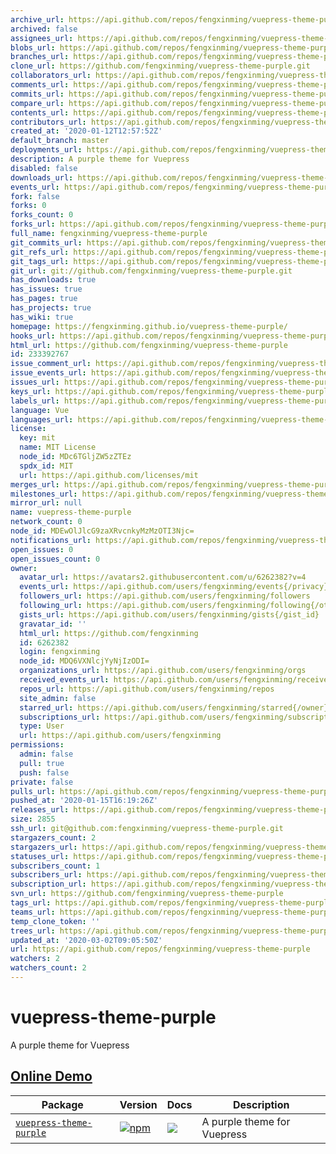 ```yaml
---
archive_url: https://api.github.com/repos/fengxinming/vuepress-theme-purple/{archive_format}{/ref}
archived: false
assignees_url: https://api.github.com/repos/fengxinming/vuepress-theme-purple/assignees{/user}
blobs_url: https://api.github.com/repos/fengxinming/vuepress-theme-purple/git/blobs{/sha}
branches_url: https://api.github.com/repos/fengxinming/vuepress-theme-purple/branches{/branch}
clone_url: https://github.com/fengxinming/vuepress-theme-purple.git
collaborators_url: https://api.github.com/repos/fengxinming/vuepress-theme-purple/collaborators{/collaborator}
comments_url: https://api.github.com/repos/fengxinming/vuepress-theme-purple/comments{/number}
commits_url: https://api.github.com/repos/fengxinming/vuepress-theme-purple/commits{/sha}
compare_url: https://api.github.com/repos/fengxinming/vuepress-theme-purple/compare/{base}...{head}
contents_url: https://api.github.com/repos/fengxinming/vuepress-theme-purple/contents/{+path}
contributors_url: https://api.github.com/repos/fengxinming/vuepress-theme-purple/contributors
created_at: '2020-01-12T12:57:52Z'
default_branch: master
deployments_url: https://api.github.com/repos/fengxinming/vuepress-theme-purple/deployments
description: A purple theme for Vuepress
disabled: false
downloads_url: https://api.github.com/repos/fengxinming/vuepress-theme-purple/downloads
events_url: https://api.github.com/repos/fengxinming/vuepress-theme-purple/events
fork: false
forks: 0
forks_count: 0
forks_url: https://api.github.com/repos/fengxinming/vuepress-theme-purple/forks
full_name: fengxinming/vuepress-theme-purple
git_commits_url: https://api.github.com/repos/fengxinming/vuepress-theme-purple/git/commits{/sha}
git_refs_url: https://api.github.com/repos/fengxinming/vuepress-theme-purple/git/refs{/sha}
git_tags_url: https://api.github.com/repos/fengxinming/vuepress-theme-purple/git/tags{/sha}
git_url: git://github.com/fengxinming/vuepress-theme-purple.git
has_downloads: true
has_issues: true
has_pages: true
has_projects: true
has_wiki: true
homepage: https://fengxinming.github.io/vuepress-theme-purple/
hooks_url: https://api.github.com/repos/fengxinming/vuepress-theme-purple/hooks
html_url: https://github.com/fengxinming/vuepress-theme-purple
id: 233392767
issue_comment_url: https://api.github.com/repos/fengxinming/vuepress-theme-purple/issues/comments{/number}
issue_events_url: https://api.github.com/repos/fengxinming/vuepress-theme-purple/issues/events{/number}
issues_url: https://api.github.com/repos/fengxinming/vuepress-theme-purple/issues{/number}
keys_url: https://api.github.com/repos/fengxinming/vuepress-theme-purple/keys{/key_id}
labels_url: https://api.github.com/repos/fengxinming/vuepress-theme-purple/labels{/name}
language: Vue
languages_url: https://api.github.com/repos/fengxinming/vuepress-theme-purple/languages
license:
  key: mit
  name: MIT License
  node_id: MDc6TGljZW5zZTEz
  spdx_id: MIT
  url: https://api.github.com/licenses/mit
merges_url: https://api.github.com/repos/fengxinming/vuepress-theme-purple/merges
milestones_url: https://api.github.com/repos/fengxinming/vuepress-theme-purple/milestones{/number}
mirror_url: null
name: vuepress-theme-purple
network_count: 0
node_id: MDEwOlJlcG9zaXRvcnkyMzMzOTI3Njc=
notifications_url: https://api.github.com/repos/fengxinming/vuepress-theme-purple/notifications{?since,all,participating}
open_issues: 0
open_issues_count: 0
owner:
  avatar_url: https://avatars2.githubusercontent.com/u/6262382?v=4
  events_url: https://api.github.com/users/fengxinming/events{/privacy}
  followers_url: https://api.github.com/users/fengxinming/followers
  following_url: https://api.github.com/users/fengxinming/following{/other_user}
  gists_url: https://api.github.com/users/fengxinming/gists{/gist_id}
  gravatar_id: ''
  html_url: https://github.com/fengxinming
  id: 6262382
  login: fengxinming
  node_id: MDQ6VXNlcjYyNjIzODI=
  organizations_url: https://api.github.com/users/fengxinming/orgs
  received_events_url: https://api.github.com/users/fengxinming/received_events
  repos_url: https://api.github.com/users/fengxinming/repos
  site_admin: false
  starred_url: https://api.github.com/users/fengxinming/starred{/owner}{/repo}
  subscriptions_url: https://api.github.com/users/fengxinming/subscriptions
  type: User
  url: https://api.github.com/users/fengxinming
permissions:
  admin: false
  pull: true
  push: false
private: false
pulls_url: https://api.github.com/repos/fengxinming/vuepress-theme-purple/pulls{/number}
pushed_at: '2020-01-15T16:19:26Z'
releases_url: https://api.github.com/repos/fengxinming/vuepress-theme-purple/releases{/id}
size: 2855
ssh_url: git@github.com:fengxinming/vuepress-theme-purple.git
stargazers_count: 2
stargazers_url: https://api.github.com/repos/fengxinming/vuepress-theme-purple/stargazers
statuses_url: https://api.github.com/repos/fengxinming/vuepress-theme-purple/statuses/{sha}
subscribers_count: 1
subscribers_url: https://api.github.com/repos/fengxinming/vuepress-theme-purple/subscribers
subscription_url: https://api.github.com/repos/fengxinming/vuepress-theme-purple/subscription
svn_url: https://github.com/fengxinming/vuepress-theme-purple
tags_url: https://api.github.com/repos/fengxinming/vuepress-theme-purple/tags
teams_url: https://api.github.com/repos/fengxinming/vuepress-theme-purple/teams
temp_clone_token: ''
trees_url: https://api.github.com/repos/fengxinming/vuepress-theme-purple/git/trees{/sha}
updated_at: '2020-03-02T09:05:50Z'
url: https://api.github.com/repos/fengxinming/vuepress-theme-purple
watchers: 2
watchers_count: 2
---
```


# vuepress-theme-purple
A purple theme for Vuepress

## [Online Demo](https://fengxinming.github.io/vuepress-theme-purple)

| Package | Version | Docs | Description |
| ------- | ------- | ---- | ----------- |
| [`vuepress-theme-purple`](packages/vuepress-theme-purple) | [![npm](https://img.shields.io/npm/v/vuepress-theme-purple.svg?style=flat-square)](https://www.npmjs.com/package/vuepress-theme-purple) | [![](https://img.shields.io/badge/API%20Docs-markdown-lightgrey.svg?style=flat-square)](packages/vuepress-theme-purple#readme) | A purple theme for Vuepress |